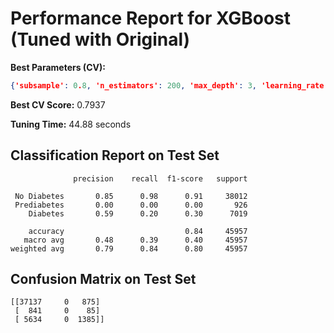# Performance Report for XGBoost (Tuned with Original)

**Best Parameters (CV):**
```json
{'subsample': 0.8, 'n_estimators': 200, 'max_depth': 3, 'learning_rate': 0.1}
```

**Best CV Score:** 0.7937

**Tuning Time:** 44.88 seconds

## Classification Report on Test Set
```
              precision    recall  f1-score   support

 No Diabetes       0.85      0.98      0.91     38012
 Prediabetes       0.00      0.00      0.00       926
    Diabetes       0.59      0.20      0.30      7019

    accuracy                           0.84     45957
   macro avg       0.48      0.39      0.40     45957
weighted avg       0.79      0.84      0.80     45957
```

## Confusion Matrix on Test Set
```
[[37137     0   875]
 [  841     0    85]
 [ 5634     0  1385]]
```
